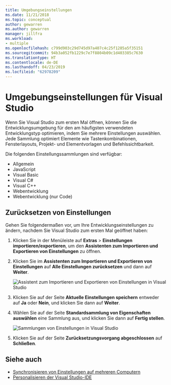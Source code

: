 ```yaml
---
title: Umgebungseinstellungen
ms.date: 11/21/2018
ms.topic: conceptual
author: gewarren
ms.author: gewarren
manager: jillfra
ms.workload:
- multiple
ms.openlocfilehash: c799d903c29d745d97a407c4c25f1285a5f35151
ms.sourcegitcommit: 94b3a052fb1229c7e7f8804b09c1d403385c7630
ms.translationtype: HT
ms.contentlocale: de-DE
ms.lasthandoff: 04/23/2019
ms.locfileid: "62978209"
---
```

# <a name="environment-settings-for-visual-studio"></a>Umgebungseinstellungen für Visual Studio

Wenn Sie Visual Studio zum ersten Mal öffnen, können Sie die Entwicklungsumgebung für den am häufigsten verwendeten Entwicklungstyp optimieren, indem Sie mehrere Einstellungen auswählen. Jede Sammlung optimiert Elemente wie Tastenkombinationen, Fensterlayouts, Projekt- und Elementvorlagen und Befehlssichtbarkeit.

Die folgenden Einstellungssammlungen sind verfügbar:

- Allgemein
- JavaScript
- Visual Basic
- Visual C#
- Visual C++
- Webentwicklung
- Webentwicklung (nur Code)

## <a name="reset-settings"></a>Zurücksetzen von Einstellungen

Gehen Sie folgendermaßen vor, um Ihre Entwicklungseinstellungen zu ändern, nachdem Sie Visual Studio zum ersten Mal geöffnet haben:

1. Klicken Sie in der Menüleiste auf **Extras** > **Einstellungen importieren/exportieren**, um den **Assistenten zum Importieren und Exportieren von Einstellungen** zu öffnen.

1. Klicken Sie im **Assistenten zum Importieren und Exportieren von Einstellungen** auf **Alle Einstellungen zurücksetzen** und dann auf **Weiter**.

   ![Assistent zum Importieren und Exportieren von Einstellungen in Visual Studio](media/reset-all-settings.png)

1. Klicken Sie auf der Seite **Aktuelle Einstellungen speichern** entweder auf **Ja** oder **Nein**, und klicken Sie dann auf **Weiter**.

1. Wählen Sie auf der Seite **Standardsammlung von Eigenschaften auswählen** eine Sammlung aus, und klicken Sie dann auf **Fertig stellen**.

   ![Sammlungen von Einstellungen in Visual Studio](media/settings-collections.png)

1. Klicken Sie auf der Seite **Zurücksetzungsvorgang abgeschlossen** auf **Schließen**.

## <a name="see-also"></a>Siehe auch

- [Synchronisieren von Einstellungen auf mehreren Computern](synchronized-settings-in-visual-studio.md)
- [Personalisieren der Visual Studio-IDE](personalizing-the-visual-studio-ide.md)